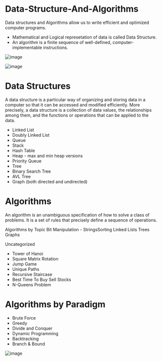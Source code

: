 # Data-Structure-And-Algorithms
Data structures and Algorithms allow us to write efficient and optimized computer programs.
- Mathematical and Logical represetation of data is called Data Structure.
- An algorithm is a finite sequence of well-defined, computer-implementable instructions.


![image](https://user-images.githubusercontent.com/74857569/120197149-4d905e80-c23e-11eb-86a4-fcf9be47e336.png)



![image](https://user-images.githubusercontent.com/74857569/120196502-8da31180-c23d-11eb-9abd-55d534108ea7.png)




# Data Structures
A data structure is a particular way of organizing and storing data in a computer so that it can be accessed and modified efficiently. More precisely, a data structure is a collection of data values, the relationships among them, and the functions or operations that can be applied to the data.


- Linked List
- Doubly Linked List
- Queue
- Stack
- Hash Table
- Heap - max and min heap versions
- Priority Queue
- Tree
- Binary Search Tree
- AVL Tree
- Graph (both directed and undirected)


# Algorithms
An algorithm is an unambiguous specification of how to solve a class of problems. It is a set of rules that precisely define a sequence of operations.

 Algorithms by Topic
 Bit Manipulation - 
 StringsSorting
 Linked Lists
 Trees
 Graphs


Uncategorized
  - Tower of Hanoi
  - Square Matrix Rotation
  -  Jump Game
  - Unique Paths 
  - Recursive Staircase 
  - Best Time To Buy Sell Stocks 
  - N-Queens Problem


# Algorithms by Paradigm
 - Brute Force
 - Greedy
 - Divide and Conquer
 - Dynamic Programming
 - Backtracking
 - Branch & Bound
 
 ![image](https://user-images.githubusercontent.com/74857569/120195743-bf67a880-c23c-11eb-8af8-1db8c0db9868.png)


